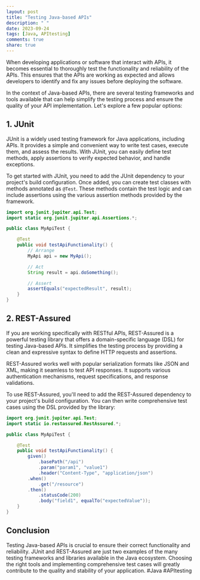 ```yaml
---
layout: post
title: "Testing Java-based APIs"
description: " "
date: 2023-09-24
tags: [Java, APItesting]
comments: true
share: true
---
```


When developing applications or software that interact with APIs, it becomes essential to thoroughly test the functionality and reliability of the APIs. This ensures that the APIs are working as expected and allows developers to identify and fix any issues before deploying the software.

In the context of Java-based APIs, there are several testing frameworks and tools available that can help simplify the testing process and ensure the quality of your API implementation. Let's explore a few popular options:

## 1. JUnit

JUnit is a widely used testing framework for Java applications, including APIs. It provides a simple and convenient way to write test cases, execute them, and assess the results. With JUnit, you can easily define test methods, apply assertions to verify expected behavior, and handle exceptions.

To get started with JUnit, you need to add the JUnit dependency to your project's build configuration. Once added, you can create test classes with methods annotated as `@Test`. These methods contain the test logic and can include assertions using the various assertion methods provided by the framework.

```java
import org.junit.jupiter.api.Test;
import static org.junit.jupiter.api.Assertions.*;

public class MyApiTest {

    @Test
    public void testApiFunctionality() {
        // Arrange
        MyApi api = new MyApi();

        // Act
        String result = api.doSomething();

        // Assert
        assertEquals("expectedResult", result);
    }
}
```

## 2. REST-Assured

If you are working specifically with RESTful APIs, REST-Assured is a powerful testing library that offers a domain-specific language (DSL) for testing Java-based APIs. It simplifies the testing process by providing a clean and expressive syntax to define HTTP requests and assertions.

REST-Assured works well with popular serialization formats like JSON and XML, making it seamless to test API responses. It supports various authentication mechanisms, request specifications, and response validations.

To use REST-Assured, you'll need to add the REST-Assured dependency to your project's build configuration. You can then write comprehensive test cases using the DSL provided by the library:

```java
import org.junit.jupiter.api.Test;
import static io.restassured.RestAssured.*;

public class MyApiTest {

    @Test
    public void testApiFunctionality() {
        given()
            .basePath("/api")
            .param("param1", "value1")
            .header("Content-Type", "application/json")
        .when()
            .get("/resource")
        .then()
            .statusCode(200)
            .body("field1", equalTo("expectedValue"));
    }
}
```

## Conclusion

Testing Java-based APIs is crucial to ensure their correct functionality and reliability. JUnit and REST-Assured are just two examples of the many testing frameworks and libraries available in the Java ecosystem. Choosing the right tools and implementing comprehensive test cases will greatly contribute to the quality and stability of your application. #Java #APItesting